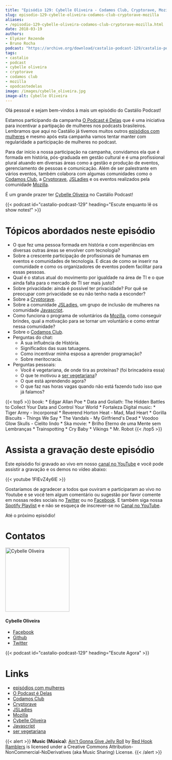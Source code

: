 ```yaml
---
title: "Episódio 129: Cybelle Oliveira - Codamos Club, Cryptorave, Mozilla"
slug: episodio-129-cybelle-oliveira-codamos-club-cryptorave-mozilla
aliases:
- /episodio-129-cybelle-oliveira-codamos-club-cryptorave-mozilla.html
date: 2018-03-19
authors:
- Elyézer Rezende
- Bruno Rocha
podcast: "https://archive.org/download/castalio-podcast-129/castalio-podcast-129.mp3"
tags:
- castalio
- podcast
- cybelle oliveira
- cryptorave
- codamos club
- mozilla
- opodcastedelas
image: /images/cybelle_oliveira.jpg
image-alt: Cybelle Oliveira
---
```


Olá pessoal e sejam bem-vindos à mais um episódio do Castálio Podcast!

Estamos participando da campanha [O Podcast é
Delas](http://opodcastedelas.com.br/2018/02/opodcastedelas-campanha-2018/) que
é uma iniciativa para incentivar a partipação de mulheres nos podcasts
brasileiros. Lembramos que aqui no Castálio já tivemos muitos outros [episódios
com mulheres](http://castalio.info/tag/opodcastedelas.html) e mesmo após esta
campanha vamos tentar manter com regularidade a participação de mulheres no
podcast.

Para dar início a nossa participação na campanha, convidamos ela que é formada
em história, pós-graduada em gestão cultural e é uma profissional plural
atuando em diversas áreas como a gestão e produção de eventos, gerenciamento de
pessoas e comunicação. Além de ser palestrante em vários eventos, também
colabora com algumas comunidades como o [Codamos Club](http://codamos.club), a
[Cryptorave](http://cryptorave.org), [JSLadies](https://twitter.com/JsladiesSp)
e os eventos realizados pela comunidade [Mozilla](https://mozillians.org/).

É um grande prazer ter [Cybelle Oliveira](https://twitter.com/cyb3113) no
Castálio Podcast!

<div class="clearfix"></div>

{{< podcast id="castalio-podcast-129" heading="Escute enquanto lê os show notes!" >}}

# Tópicos abordados neste episódio

- O que fez uma pessoa formada em história e com experiências em
    diversas outras áreas se envolver com tecnologia?
- Sobre a crescente participação de profissionais de humanas em
    eventos e comunidades de tecnologia. E dicas de como se inserir na
    comunidade e como os organizadores de eventos podem facilitar para
    essas pessoas.
- Qual é o status atual do movimento por igualdade na área de TI e o
    que ainda falta para o mercado de TI ser mais justo?
- Sobre privacidade: ainda é possível ter privacidade? Por quê se
    preocupar com privacidade se eu não tenho nada a esconder?
- Sobre a [Cryptorave](http://cryptorave.org).
- Sobre a comunidade [JSLadies](https://twitter.com/JsladiesSp), um
    grupo de inclusão de mulheres na comunidade
    [Javascript](https://www.javascript.com/).
- Como funciona o programa de voluntários da
    [Mozilla](https://mozillians.org/), como conseguir brindes, qual a
    motivação para se tornar um voluntário e como entrar nessa
    comunidade?
- Sobre o [Codamos Club](http://codamos.club).
- Perguntas do chat:
    - A sua influência de História.
    - Significados das suas tatuagens.
    - Como incentivar minha esposa a aprender programação?
    - Sobre meritocracia.
- Perguntas pessoais:
    - Você é vegetariana, de onde tira as proteínas? (foi
        brincadeira essa)
    - O que te motivou a [ser
        vegetariana](http://www.terraqueos.org)?
    - O que está aprendendo agora?
    - O que faz nas horas vagas quando não está fazendo tudo isso
        que já falamos?

{{< top5 >}}
book:
    * Edgar Allan Poe
    * Data and Goliath: The Hidden Battles to Collect Your Data and Control Your World
    * Fortaleza Digital
music:
    * Tiger Army - Incorporeal
    * Reverend Horton Heat - Mad, Mad Heart
    * Gorilla Biscuits - Things We Say
    * The Vandals - My Girlfriend's Dead
    * Voodoo Glow Skulls - Cielito lindo
    * Ska
movie:
    * Brilho Eterno de uma Mente sem Lembranças
    * Trainspotting
    * Cry Baby
    * Vikings
    * Mr. Robot
{{< /top5 >}}

# Assista a gravação deste episódio

Este episódio foi gravado ao vivo em nosso [canal no
YouTube](http://youtube.com/castaliopodcast) e você pode assistir a gravação e
os demos no vídeo abaixo:

{{< youtube 1FIEvZ4y6lE >}}

Gostaríamos de agradecer a todos que ouviram e participaram ao vivo no Youtube
e se você tem algum comentário ou sugestão por favor comente em nossas redes
sociais no [Twitter](https://twitter.com/castaliopod) ou no
[Facebook](https://www.facebook.com/castaliopod). E também siga nossa [Spotify
Playlist](https://open.spotify.com/user/elyezermr/playlist/0PDXXZRXbJNTPVSnopiMXg)
e e não se esqueça de inscrever-se no [Canal no
YouTube](http://youtube.com/castaliopodcast).

Até o próximo episódio!

# Contatos

<div class="row">
    <div class="col-md-6">
        <p>
        <div class="media">
        <div class="media-left">
            <img class="media-object rounded-circle img-thumbnail" src="https://avatars2.githubusercontent.com/u/19938761?s=460&v=4" alt="Cybelle Oliveira" width="200px">
        </div>
        <div class="media-body">
            <h4 class="media-heading">Cybelle Oliveira</h4>
            <ul class="list-unstyled">
                <li><i class="bi bi-facebook"></i> <a href="https://www.facebook.com/cybelle.oliveira">Facebook</a></li>
                <li><i class="bi bi-github"></i> <a href="https://github.com/cyb3113">Github</a></li>
                <li><i class="bi bi-twitter"></i> <a href="https://twitter.com/cyb3113">Twitter</a></li>
            </ul>
        </div>
        </div>
        </p>
    </div>
</div>

{{< podcast id="castalio-podcast-129" heading="Escute Agora" >}}

# Links

- [episódios com mulheres](http://castalio.info/tag/opodcastedelas.html)
- [O Podcast é Delas](http://opodcastedelas.com.br/2018/02/opodcastedelas-campanha-2018/)
- [Codamos Club](http://codamos.club)
- [Cryptorave](http://cryptorave.org)
- [JSLadies](https://twitter.com/JsladiesSp)
- [Mozilla](https://mozillians.org/)
- [Cybelle Oliveira](https://twitter.com/cyb3113)
- [Javascript](https://www.javascript.com/)
- [ser vegetariana](http://www.terraqueos.org)

{{< alert >}}
**Music (Música)**: [Ain\'t Gonna Give Jelly
Roll](http://freemusicarchive.org/music/Red_Hook_Ramblers/Live__WFMU_on_Antique_Phonograph_Music_Program_with_MAC_Feb_8_2011/Red_Hook_Ramblers_-_12_-_Aint_Gonna_Give_Jelly_Roll)
by [Red Hook Ramblers](http://www.redhookramblers.com/) is licensed under a
Creative Commons Attribution-NonCommercial-NoDerivatives (aka Music Sharing)
License.
{{< /alert >}}
